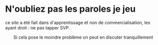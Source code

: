# N'oubliez pas les paroles je jeu

ce site a été fait dans d'apprentissage et non de commercialisation, les ayant droit : ne pas tapper SVP.

<p align='center'> Si cela pose le moindre problème on peut en discuter tranquillement </h2>